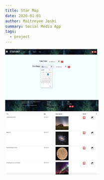 ```yaml
---
title: Star Map
date: 2020-01-01
author: Maitreyee Joshi
summary: Social Media App
tags:
  - project
---
```


<img src="/static/img/home.png" height="200" width="300">

<img src="/static/img/posts.png" height="200" width="300">

<a href="https://github.com/sillygrinch/wbdv-su20-fan-free-joshi" style="font-size:2rem;" class="fa fa-github"></a>

